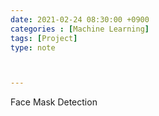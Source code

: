 ```yaml
---
date: 2021-02-24 08:30:00 +0900
categories : [Machine Learning]
tags: [Project]
type: note



---
```

Face Mask Detection
